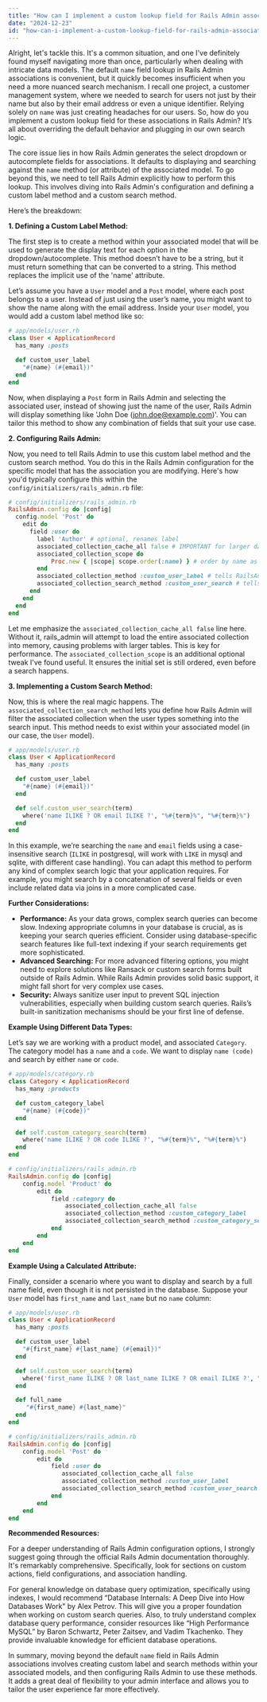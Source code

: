 ```yaml
---
title: "How can I implement a custom lookup field for Rails Admin associations beyond the default name field?"
date: "2024-12-23"
id: "how-can-i-implement-a-custom-lookup-field-for-rails-admin-associations-beyond-the-default-name-field"
---
```


Alright, let's tackle this. It's a common situation, and one I've definitely found myself navigating more than once, particularly when dealing with intricate data models. The default `name` field lookup in Rails Admin associations is convenient, but it quickly becomes insufficient when you need a more nuanced search mechanism. I recall one project, a customer management system, where we needed to search for users not just by their name but also by their email address or even a unique identifier. Relying solely on `name` was just creating headaches for our users. So, how do you implement a custom lookup field for these associations in Rails Admin? It’s all about overriding the default behavior and plugging in our own search logic.

The core issue lies in how Rails Admin generates the select dropdown or autocomplete fields for associations. It defaults to displaying and searching against the `name` method (or attribute) of the associated model. To go beyond this, we need to tell Rails Admin explicitly how to perform this lookup. This involves diving into Rails Admin's configuration and defining a custom label method and a custom search method.

Here’s the breakdown:

**1. Defining a Custom Label Method:**

The first step is to create a method within your associated model that will be used to generate the display text for each option in the dropdown/autocomplete. This method doesn’t have to be a string, but it must return something that can be converted to a string. This method replaces the implicit use of the 'name' attribute.

Let’s assume you have a `User` model and a `Post` model, where each post belongs to a user. Instead of just using the user’s name, you might want to show the name along with the email address. Inside your `User` model, you would add a custom label method like so:

```ruby
# app/models/user.rb
class User < ApplicationRecord
  has_many :posts

  def custom_user_label
    "#{name} (#{email})"
  end
end
```

Now, when displaying a `Post` form in Rails Admin and selecting the associated user, instead of showing just the name of the user, Rails Admin will display something like 'John Doe (john.doe@example.com)'. You can tailor this method to show any combination of fields that suit your use case.

**2. Configuring Rails Admin:**

Now, you need to tell Rails Admin to use this custom label method and the custom search method. You do this in the Rails Admin configuration for the specific model that has the association you are modifying. Here's how you'd typically configure this within the `config/initializers/rails_admin.rb` file:

```ruby
# config/initializers/rails_admin.rb
RailsAdmin.config do |config|
  config.model 'Post' do
    edit do
      field :user do
        label 'Author' # optional, renames label
        associated_collection_cache_all false # IMPORTANT for larger datasets
        associated_collection_scope do
            Proc.new { |scope| scope.order(:name) } # order by name as a fallback
        end
        associated_collection_method :custom_user_label # tells RailsAdmin to use our custom method for display
        associated_collection_search_method :custom_user_search # tells RailsAdmin to use our custom method for searching
      end
    end
  end
end
```

Let me emphasize the `associated_collection_cache_all false` line here. Without it, rails_admin will attempt to load the entire associated collection into memory, causing problems with larger tables. This is key for performance. The `associated_collection_scope` is an additional optional tweak I've found useful. It ensures the initial set is still ordered, even before a search happens.

**3. Implementing a Custom Search Method:**

Now, this is where the real magic happens. The `associated_collection_search_method` lets you define how Rails Admin will filter the associated collection when the user types something into the search input. This method needs to exist within your associated model (in our case, the `User` model).

```ruby
# app/models/user.rb
class User < ApplicationRecord
  has_many :posts

  def custom_user_label
    "#{name} (#{email})"
  end

  def self.custom_user_search(term)
    where('name ILIKE ? OR email ILIKE ?', "%#{term}%", "%#{term}%")
  end
end
```

In this example, we’re searching the `name` and `email` fields using a case-insensitive search (`ILIKE` in postgresql, will work with `LIKE` in mysql and sqlite, with different case handling). You can adapt this method to perform any kind of complex search logic that your application requires. For example, you might search by a concatenation of several fields or even include related data via joins in a more complicated case.

**Further Considerations:**

*   **Performance:** As your data grows, complex search queries can become slow. Indexing appropriate columns in your database is crucial, as is keeping your search queries efficient. Consider using database-specific search features like full-text indexing if your search requirements get more sophisticated.
*   **Advanced Searching:** For more advanced filtering options, you might need to explore solutions like Ransack or custom search forms built outside of Rails Admin. While Rails Admin provides solid basic support, it might fall short for very complex use cases.
*   **Security:** Always sanitize user input to prevent SQL injection vulnerabilities, especially when building custom search queries. Rails’s built-in sanitization mechanisms should be your first line of defense.

**Example Using Different Data Types:**

Let’s say we are working with a product model, and associated `Category`. The category model has a `name` and a `code`. We want to display `name (code)` and search by either `name` or `code`.

```ruby
# app/models/category.rb
class Category < ApplicationRecord
  has_many :products

  def custom_category_label
    "#{name} (#{code})"
  end

  def self.custom_category_search(term)
    where('name ILIKE ? OR code ILIKE ?', "%#{term}%", "%#{term}%")
  end
end

# config/initializers/rails_admin.rb
RailsAdmin.config do |config|
    config.model 'Product' do
        edit do
            field :category do
                associated_collection_cache_all false
                associated_collection_method :custom_category_label
                associated_collection_search_method :custom_category_search
            end
        end
    end
end
```

**Example Using a Calculated Attribute:**

Finally, consider a scenario where you want to display and search by a full name field, even though it is not persisted in the database. Suppose your `User` model has `first_name` and `last_name` but no `name` column:

```ruby
# app/models/user.rb
class User < ApplicationRecord
  has_many :posts

  def custom_user_label
    "#{first_name} #{last_name} (#{email})"
  end

  def self.custom_user_search(term)
    where('first_name ILIKE ? OR last_name ILIKE ? OR email ILIKE ?', "%#{term}%", "%#{term}%","%#{term}%")
  end

  def full_name
     "#{first_name} #{last_name}"
  end
end

# config/initializers/rails_admin.rb
RailsAdmin.config do |config|
    config.model 'Post' do
        edit do
            field :user do
               associated_collection_cache_all false
               associated_collection_method :custom_user_label
               associated_collection_search_method :custom_user_search
            end
        end
    end
end
```

**Recommended Resources:**

For a deeper understanding of Rails Admin configuration options, I strongly suggest going through the official Rails Admin documentation thoroughly. It's remarkably comprehensive. Specifically, look for sections on custom actions, field configurations, and association handling.

For general knowledge on database query optimization, specifically using indexes, I would recommend “Database Internals: A Deep Dive into How Databases Work" by Alex Petrov. This will give you a proper foundation when working on custom search queries. Also, to truly understand complex database query performance, consider resources like “High Performance MySQL” by Baron Schwartz, Peter Zaitsev, and Vadim Tkachenko. They provide invaluable knowledge for efficient database operations.

In summary, moving beyond the default `name` field in Rails Admin associations involves creating custom label and search methods within your associated models, and then configuring Rails Admin to use these methods. It adds a great deal of flexibility to your admin interface and allows you to tailor the user experience far more effectively.
